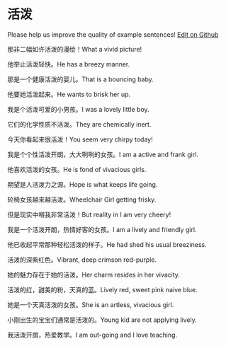 # 活泼

Please help us improve the quality of example sentences! [Edit on Github](https://github.com/jiyushe/jiyu-example-sentence-source/blob/main/chinese/huopo.md)

<p><span class="chinese">那非二幅如许活泼的漫绘！</span><span class="english">What a vivid picture!</span></p>

<p><span class="chinese">他举止活泼轻快。</span><span class="english">He has a breezy manner.</span></p>

<p><span class="chinese">那是一个健康活泼的婴儿。</span><span class="english">That is a bouncing baby.</span></p>

<p><span class="chinese">他要她活泼起来。</span><span class="english">He wants to brisk her up.</span></p>

<p><span class="chinese">我是个活泼可爱的小男孩。</span><span class="english">I was a lovely little boy.</span></p>

<p><span class="chinese">它们的化学性质不活泼。</span><span class="english">They are chemically inert.</span></p>

<p><span class="chinese">今天你看起来很活泼！</span><span class="english">You seem very chirpy today!</span></p>

<p><span class="chinese">我是个个性活泼开朗，大大咧咧的女孩。</span><span class="english">I am a active and frank girl.</span></p>

<p><span class="chinese">他喜欢活泼的女孩。</span><span class="english">He is fond of vivacious girls.</span></p>

<p><span class="chinese">期望是人活泼力之源。</span><span class="english">Hope is what keeps life going.</span></p>

<p><span class="chinese">轮椅女孩越来越活泼。</span><span class="english">Wheelchair Girl getting frisky.</span></p>

<p><span class="chinese">但是现实中嘚我非常活泼！</span><span class="english">But reality in I am very cheery!</span></p>

<p><span class="chinese">我是一个活泼开朗，热情好客的女孩。</span><span class="english">I am a lively and friendly girl.</span></p>

<p><span class="chinese">他已收起平常那种轻松活泼的样子。</span><span class="english">He had shed his usual breeziness.</span></p>

<p><span class="chinese">活泼的深紫红色。</span><span class="english">Vibrant, deep crimson red-purple.</span></p>

<p><span class="chinese">她的魅力存在于她的活泼。</span><span class="english">Her charm resides in her vivacity.</span></p>

<p><span class="chinese">活泼的红，甜美的粉，天真的蓝。</span><span class="english">Lively red, sweet pink naive blue.</span></p>

<p><span class="chinese">她是一个天真活泼的女孩。</span><span class="english">She is an artless, vivacious girl.</span></p>

<p><span class="chinese">小刚出生的宝宝们通常是活泼的。</span><span class="english">Young kid are not applying lively.</span></p>

<p><span class="chinese">我活泼开朗，热爱教学。</span><span class="english">I am out-going and I love teaching.</span></p>


